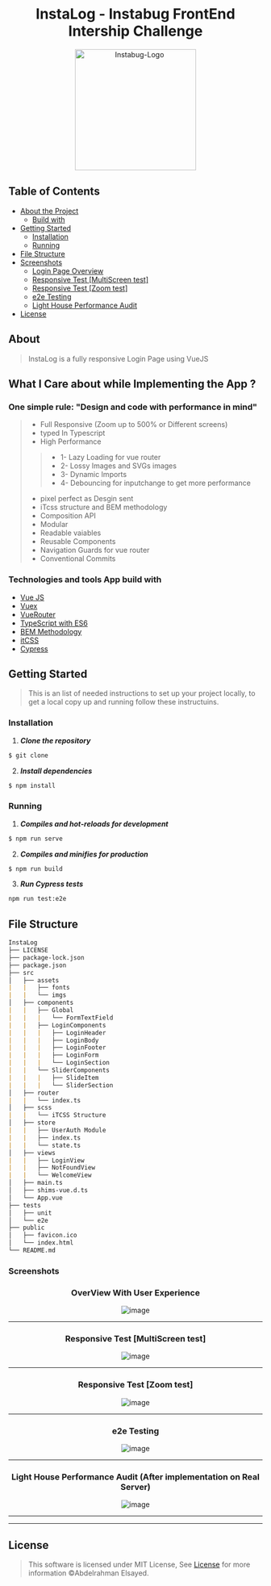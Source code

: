 
<h1 align="center">InstaLog - Instabug FrontEnd Intership Challenge</h1>


<div align="center">
 <img src="./src/assets/imgs/instabug-logo.svg" alt="Instabug-Logo" width="240">
</div>

## Table of Contents

- [About the Project](#about)
  - [Build with](#build-with)
- [Getting Started](#getting-started)
  - [Installation](#installation)
  - [Running](#running)
- [File Structure](#file-structure)
- [Screenshots](#getting-started)
    - [Login Page Overview](#screenshots)
    - [Responsive Test [MultiScreen test]](#responsive-multi)
    - [Responsive Test [Zoom test]](#responsive-zoom)
    - [e2e Testing](#e2e)
    - [Light House Performance Audit](#performance)
- [License](#license)


## About
> InstaLog is a fully responsive Login Page using VueJS


<div id="build-with">

## What I Care about while Implementing the App ?

<h3>One simple rule: "Design and code with performance in mind"</h3>

> - Full Responsive (Zoom up to 500% or Different screens)
> - typed In Typescript
> - High Performance 
>> - 1- Lazy Loading for vue router 
>> - 2- Lossy Images and SVGs images 
>> - 3- Dynamic Imports
>> - 4- Debouncing for inputchange to get more performance
> - pixel perfect as Desgin sent
> - iTcss structure and BEM methodology
> - Composition API
> - Modular
> - Readable vaiables
> - Reusable Components
> - Navigation Guards for vue router
> - Conventional Commits


### Technologies and tools App build with
- [Vue JS](https://vuejs.org/)
- [Vuex](https://vuex.vuejs.org/)
- [VueRouter](https://router.vuejs.org/)
- [TypeScript with ES6](https://www.typescriptlang.org/)
- [BEM Methodology](http://getbem.com/)
- [itCSS](https://www.xfive.co/blog/itcss-scalable-maintainable-css-architecture/)
- [Cypress](https://www.cypress.io/)
</div>

<div id"getting-started">

## Getting Started
> This is an list of needed instructions to set up your project locally, to get a local copy up and running follow these instructuins.

</div>


<div id"installation">

### Installation

1. **_Clone the repository_**

```sh
$ git clone 
```

2. **_Install dependencies_**

```sh
$ npm install
```
</div>

<div id="running">


### Running

1. **_Compiles and hot-reloads for development_**
```sh
$ npm run serve
```

2. **_Compiles and minifies for production_**
```sh
$ npm run build
```

3. **_Run Cypress tests_**
```sh
npm run test:e2e
```

</div>


<div align="left">
  

## File Structure

```md                                   
InstaLog
├── LICENSE
├── package-lock.json
├── package.json
├── src
│   ├── assets
|   |   ├── fonts
|   |   └── imgs
│   ├── components
|   |   ├── Global
|   |   |   └── FormTextField
|   |   ├── LoginComponents
|   |   |   ├── LoginHeader
|   |   |   ├── LoginBody
|   |   |   ├── LoginFooter
|   |   |   ├── LoginForm
|   |   |   └── LoginSection
|   |   └── SliderComponents
|   |   |   ├── SlideItem
|   |   |   └── SliderSection
│   ├── router
|   |   └── index.ts
│   ├── scss
|   |   └── iTCSS Structure
│   ├── store
|   |   ├── UserAuth Module
|   |   ├── index.ts
|   |   └── state.ts
│   ├── views
|   |   ├── LoginView
|   |   ├── NotFoundView
|   |   └── WelcomeView
│   ├── main.ts
│   ├── shims-vue.d.ts
│   └── App.vue
├── tests
│   ├── unit
│   └── e2e
├── public
│   ├── favicon.ico	
│   └── index.html	
└── README.md
``` 

</div>

### Screenshots

<div align="center">

<h3 align="center">OverView With User Experience</h3>

![image](https://raw.githubusercontent.com/GeekAbdou/InstaLog/main/Docs/userExperiance.gif?token=GHSAT0AAAAAABTWBUMOVUPXWBCXMM3DCXC6YUXQEPA)

<hr />

<h3 align="center">Responsive Test [MultiScreen test]</h3>

![image](https://raw.githubusercontent.com/GeekAbdou/InstaLog/main/Docs/multiScreen.gif?token=GHSAT0AAAAAABTWBUMPHP4B4JDP37IK66B4YUXQFMQ)

<hr />

<h3 align="center">Responsive Test [Zoom test]</h3>

![image](https://raw.githubusercontent.com/GeekAbdou/InstaLog/main/Docs/ZoomTest.gif?token=GHSAT0AAAAAABTWBUMPGFOKHVVZZP3ZYT3UYUXQFTQ)

<hr />

<h3 align="center">e2e Testing</h3>

![image](https://raw.githubusercontent.com/GeekAbdou/InstaLog/main/Docs/e2eTesting.gif?token=GHSAT0AAAAAABTWBUMPX5VHYB3VQW634VC6YUXQF3Q)

<hr />

<h3 align="center">Light House Performance Audit (After implementation on Real Server)</h3>

![image](https://raw.githubusercontent.com/GeekAbdou/InstaLog/main/Docs/Performance.png?token=GHSAT0AAAAAABTWBUMPAJDJS2EB7NBQKYQ6YUXQGNQ)

<hr />


<hr />


<div align="left">

## License

> This software is licensed under MIT License, See [License](https://github.com/GeekAbdou) for more information ©Abdelrahman Elsayed.